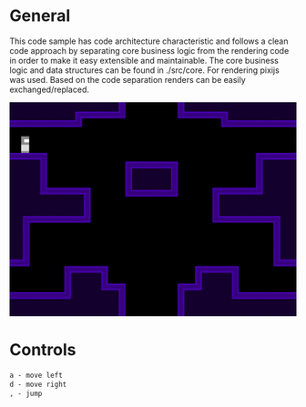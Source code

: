 # General

This code sample has code architecture characteristic and follows a clean code approach by separating core business logic from the rendering code in order to make it easy extensible and maintainable. The core business logic and data structures can be found in ./src/core. For rendering pixijs was used. Based on the code separation renders can be easily exchanged/replaced.

![preview](/preview.gif)

# Controls

```
a - move left
d - move right
, - jump
```


